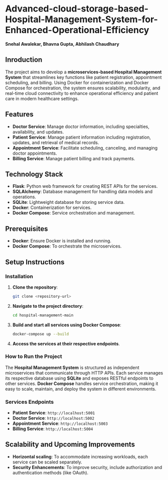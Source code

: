 # Advanced-cloud-storage-based-Hospital-Management-System-for-Enhanced-Operational-Efficiency
**Snehal Awalekar, Bhavna Gupta, Abhilash Chaudhary**

## Inroduction
The project aims to develop a **microservices-based Hospital Management System** that streamlines key functions like patient registration, appointment scheduling, and billing. 
Using Docker for containerization and Docker Compose for orchestration, the system ensures scalability, modularity, and real-time cloud connectivity to enhance operational efficiency and patient care in modern healthcare settings.

## Features
- **Doctor Service**: Manage doctor information, including specialties, availability, and updates.
- **Patient Service**: Manage patient information including registration, updates, and retrieval of medical records.
- **Appointment Service**: Facilitate scheduling, canceling, and managing doctor appointments.
- **Billing Service**: Manage patient billing and track payments.

## Technology Stack
- **Flask**: Python web framework for creating REST APIs for the services.
- **SQLAlchemy**: Database management for handling data models and operations.
- **SQLite**: Lightweight database for storing service data.
- **Docker**: Containerization for services.
- **Docker Compose**: Service orchestration and management.

## Prerequisites
- **Docker**: Ensure Docker is installed and running.
- **Docker Compose**: To orchestrate the microservices.

## Setup Instructions

### Installation
1. **Clone the repository**:
    ```bash
    git clone <repository-url>
    ```

2. **Navigate to the project directory**:
    ```bash
    cd hospital-management-main
    ```

3. **Build and start all services using Docker Compose**:
    ```bash
    docker-compose up --build
    ```

4. **Access the services at their respective endpoints**.

### How to Run the Project
The **Hospital Management System** is structured as independent microservices that communicate through HTTP APIs. Each service manages its respective database using **SQLite** and exposes RESTful endpoints to other services. **Docker Compose** handles service orchestration, making it easy to scale, maintain, and deploy the system in different environments.

### Services Endpoints
- **Patient Service**: `http://localhost:5001`
- **Doctor Service**: `http://localhost:5002`
- **Appointment Service**: `http://localhost:5003`
- **Billing Service**: `http://localhost:5004`

## Scalability and Upcoming Improvements
- **Horizontal scaling**: To accommodate increasing workloads, each service can be scaled separately.
- **Security Enhancements**: To improve security, include authorization and authentication methods (like OAuth).

